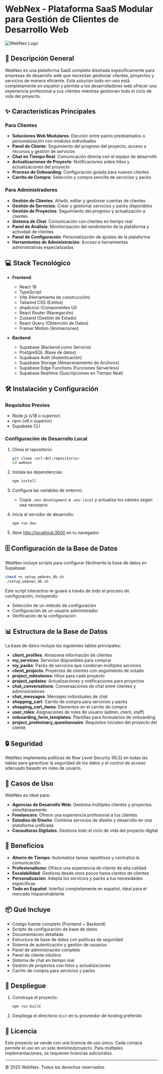 # WebNex - Plataforma SaaS Modular para Gestión de Clientes de Desarrollo Web

![WebNex Logo](https://ik.imagekit.io/insomnialz/webnex-logo.png?updatedAt=1746819797684)

## 🚀 Descripción General

WebNex es una plataforma SaaS completa diseñada específicamente para empresas de desarrollo web que necesitan gestionar clientes, proyectos y servicios de manera eficiente. Esta solución todo-en-uno está completamente en español y permite a los desarrolladores web ofrecer una experiencia profesional a sus clientes mientras gestionan todo el ciclo de vida del proyecto.

## ✨ Características Principales

### Para Clientes
- **Soluciones Web Modulares**: Elección entre packs prediseñados o personalización con módulos individuales
- **Panel de Cliente**: Seguimiento del progreso del proyecto, acceso a recursos y gestión de servicios
- **Chat en Tiempo Real**: Comunicación directa con el equipo de desarrollo
- **Actualizaciones de Proyecto**: Notificaciones sobre hitos y actualizaciones del proyecto
- **Proceso de Onboarding**: Configuración guiada para nuevos clientes
- **Carrito de Compra**: Selección y compra sencilla de servicios y packs

### Para Administradores
- **Gestión de Clientes**: Añadir, editar y gestionar cuentas de clientes
- **Gestión de Servicios**: Crear y gestionar servicios y packs disponibles
- **Gestión de Proyectos**: Seguimiento del progreso y actualización a clientes
- **Sistema de Chat**: Comunicación con clientes en tiempo real
- **Panel de Análisis**: Monitorización del rendimiento de la plataforma y actividad de clientes
- **Panel de Configuración**: Personalización de ajustes de la plataforma
- **Herramientas de Administración**: Acceso a herramientas administrativas especializadas

## 💻 Stack Tecnológico

- **Frontend**:
  - React 18
  - TypeScript
  - Vite (Herramienta de construcción)
  - Tailwind CSS (Estilos)
  - shadcn/ui (Componentes UI)
  - React Router (Navegación)
  - Zustand (Gestión de Estado)
  - React Query (Obtención de Datos)
  - Framer Motion (Animaciones)

- **Backend**:
  - Supabase (Backend como Servicio)
  - PostgreSQL (Base de datos)
  - Supabase Auth (Autenticación)
  - Supabase Storage (Almacenamiento de Archivos)
  - Supabase Edge Functions (Funciones Serverless)
  - Supabase Realtime (Suscripciones en Tiempo Real)

## 🛠️ Instalación y Configuración

### Requisitos Previos

- Node.js (v18 o superior)
- npm (v8 o superior)
- Supabase CLI

### Configuración de Desarrollo Local

1. Clona el repositorio:
   ```sh
   git clone <url-del-repositorio>
   cd webnex
   ```

2. Instala las dependencias:
   ```sh
   npm install
   ```

3. Configura las variables de entorno:
   - Copia `.env.development` a `.env.local` y actualiza los valores según sea necesario

4. Inicia el servidor de desarrollo:
   ```sh
   npm run dev
   ```

5. Abre [http://localhost:3000](http://localhost:3000) en tu navegador

## 🗄️ Configuración de la Base de Datos

WebNex incluye scripts para configurar fácilmente la base de datos en Supabase:

```bash
chmod +x setup_webnex_db.sh
./setup_webnex_db.sh
```

Este script interactivo te guiará a través de todo el proceso de configuración, incluyendo:
- Selección de un método de configuración
- Configuración de un usuario administrador
- Verificación de la configuración

## 📊 Estructura de la Base de Datos

La base de datos incluye las siguientes tablas principales:

- **client_profiles**: Almacena información de clientes
- **my_services**: Servicios disponibles para comprar
- **my_packs**: Packs de servicios que combinan múltiples servicios
- **client_projects**: Proyectos de clientes con seguimiento de estado
- **project_milestones**: Hitos para cada proyecto
- **project_updates**: Actualizaciones y notificaciones para proyectos
- **chat_conversations**: Conversaciones de chat entre clientes y administradores
- **chat_messages**: Mensajes individuales de chat
- **shopping_cart**: Carrito de compra para servicios y packs
- **shopping_cart_items**: Elementos en el carrito de compra
- **user_roles**: Asignaciones de roles de usuario (admin, client, staff)
- **onboarding_form_templates**: Plantillas para formularios de onboarding
- **project_preliminary_questionnaire**: Requisitos iniciales del proyecto del cliente

## 🔒 Seguridad

WebNex implementa políticas de Row Level Security (RLS) en todas las tablas para garantizar la seguridad de los datos y el control de acceso adecuado basado en roles de usuario.

## 💼 Casos de Uso

WebNex es ideal para:

- **Agencias de Desarrollo Web**: Gestiona múltiples clientes y proyectos simultáneamente
- **Freelancers**: Ofrece una experiencia profesional a tus clientes
- **Estudios de Diseño**: Combina servicios de diseño y desarrollo en una plataforma unificada
- **Consultoras Digitales**: Gestiona todo el ciclo de vida del proyecto digital

## 🌟 Beneficios

- **Ahorro de Tiempo**: Automatiza tareas repetitivas y centraliza la comunicación
- **Profesionalismo**: Ofrece una experiencia de cliente de alta calidad
- **Escalabilidad**: Gestiona desde unos pocos hasta cientos de clientes
- **Personalización**: Adapta los servicios y packs a tus necesidades específicas
- **Todo en Español**: Interfaz completamente en español, ideal para el mercado hispanohablante

## 📦 Qué Incluye

- Código fuente completo (Frontend + Backend)
- Scripts de configuración de base de datos
- Documentación detallada
- Estructura de base de datos con políticas de seguridad
- Sistema de autenticación y gestión de usuarios
- Panel de administración completo
- Panel de cliente intuitivo
- Sistema de chat en tiempo real
- Gestión de proyectos con hitos y actualizaciones
- Carrito de compra para servicios y packs

## 🚀 Despliegue

1. Construye el proyecto:
   ```sh
   npm run build
   ```
2. Despliega el directorio `dist` en tu proveedor de hosting preferido

## 📄 Licencia

Este proyecto se vende con una licencia de uso único. Cada compra permite el uso en un solo dominio/proyecto. Para múltiples implementaciones, se requieren licencias adicionales.

---

© 2025 WebNex. Todos los derechos reservados.

